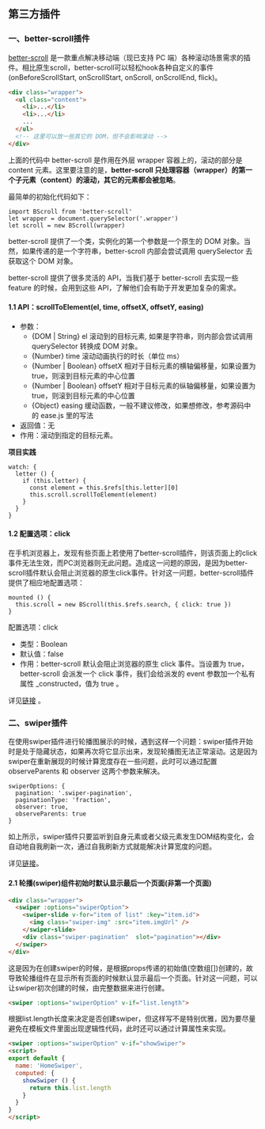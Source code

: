  
## 第三方插件

### 一、better-scroll插件

[better-scroll](https://github.com/ustbhuangyi/better-scroll/blob/master/README_zh-CN.md) 是一款重点解决移动端（现已支持 PC 端）各种滚动场景需求的插件。相比原生scroll，better-scroll可以轻松hook各种自定义的事件(onBeforeScrollStart, onScrollStart, onScroll, onScrollEnd, flick)。

```HTML
<div class="wrapper">
  <ul class="content">
    <li>...</li>
    <li>...</li>
    ...
  </ul>
  <!-- 这里可以放一些其它的 DOM，但不会影响滚动 -->
</div>
```

上面的代码中 better-scroll 是作用在外层 wrapper 容器上的，滚动的部分是 content 元素。这里要注意的是，**better-scroll 只处理容器（wrapper）的第一个子元素（content）的滚动，其它的元素都会被忽略**。

最简单的初始化代码如下：

```JS
import BScroll from 'better-scroll'
let wrapper = document.querySelector('.wrapper')
let scroll = new BScroll(wrapper)
```

better-scroll 提供了一个类，实例化的第一个参数是一个原生的 DOM 对象。当然，如果传递的是一个字符串，better-scroll 内部会尝试调用 querySelector 去获取这个 DOM 对象。

better-scroll 提供了很多灵活的 API，当我们基于 better-scroll 去实现一些 feature 的时候，会用到这些 API，了解他们会有助于开发更加复杂的需求。

#### 1.1 API：scrollToElement(el, time, offsetX, offsetY, easing)

+ 参数：
  + {DOM | String} el 滚动到的目标元素, 如果是字符串，则内部会尝试调用 querySelector 转换成 DOM 对象。
  + {Number} time 滚动动画执行的时长（单位 ms）
  + {Number | Boolean} offsetX 相对于目标元素的横轴偏移量，如果设置为 true，则滚到目标元素的中心位置
  + {Number | Boolean} offsetY 相对于目标元素的纵轴偏移量，如果设置为 true，则滚到目标元素的中心位置
  + {Object} easing 缓动函数，一般不建议修改，如果想修改，参考源码中的 ease.js 里的写法
+ 返回值：无
+ 作用：滚动到指定的目标元素。

**项目实践**

```JS
watch: {
  letter () {
    if (this.letter) {
      const element = this.$refs[this.letter][0]
      this.scroll.scrollToElement(element)
    }
  }
}
```

#### 1.2 配置选项：click

在手机浏览器上，发现有些页面上若使用了better-scroll插件，则该页面上的click事件无法生效，而PC浏览器则无此问题。造成这一问题的原因，是因为better-scroll插件默认会阻止浏览器的原生click事件。针对这一问题，better-scroll插件提供了相应地配置选项：

```JS
mounted () {
  this.scroll = new BScroll(this.$refs.search, { click: true })
}
```

配置选项：click
+ 类型：Boolean
+ 默认值：false
+ 作用：better-scroll 默认会阻止浏览器的原生 click 事件。当设置为 true，better-scroll 会派发一个 click 事件，我们会给派发的 event 参数加一个私有属性 _constructed，值为 true 。

详见[链接](https://ustbhuangyi.github.io/better-scroll/doc/zh-hans/options.html#eventpassthrough) 。

### 二、swiper插件

在使用swiper插件进行轮播图展示的时候，遇到这样一个问题：swiper插件开始时是处于隐藏状态，如果再次将它显示出来，发现轮播图无法正常滚动。这是因为swiper在重新展现的时候计算宽度存在一些问题，此时可以通过配置 observeParents 和 observer 这两个参数来解决。

```JS
swiperOptions: {
  pagination: '.swiper-pagination',
  paginationType: 'fraction',
  observer: true,
  observeParents: true
}
```

如上所示，swiper插件只要监听到自身元素或者父级元素发生DOM结构变化，会自动地自我刷新一次，通过自我刷新方式就能解决计算宽度的问题。

详见[链接](https://3.swiper.com.cn/api/Observer/2015/0308/218.html)。

#### 2.1 轮播(swiper)组件初始时默认显示最后一个页面(非第一个页面)

```HTML
<div class="wrapper">
  <swiper :options="swiperOption">
    <swiper-slide v-for="item of list" :key="item.id">
      <img class="swiper-img" :src="item.imgUrl" />
    </swiper-slide>
    <div class="swiper-pagination"  slot="pagination"></div>
  </swiper>
</div>
```

这是因为在创建swiper的时候，是根据props传递的初始值(空数组[])创建的，故导致轮播组件在显示所有页面的时候默认显示最后一个页面。针对这一问题，可以让swiper初次创建的时候，由完整数据来进行创建。

```HTML
<swiper :options="swiperOption" v-if="list.length">
```

根据list.length长度来决定是否创建swiper，但这样写不是特别优雅，因为要尽量避免在模板文件里面出现逻辑性代码，此时还可以通过计算属性来实现。

```HTML
<swiper :options="swiperOption" v-if="showSwiper">
<script>
export default {
  name: 'HomeSwiper',
  computed: {
    showSwiper () {
      return this.list.length
    }
  }
}
</script>
```
